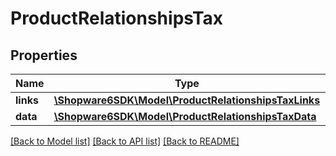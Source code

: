 # ProductRelationshipsTax

## Properties
Name | Type | Description | Notes
------------ | ------------- | ------------- | -------------
**links** | [**\Shopware6SDK\Model\ProductRelationshipsTaxLinks**](ProductRelationshipsTaxLinks.md) |  | [optional] 
**data** | [**\Shopware6SDK\Model\ProductRelationshipsTaxData**](ProductRelationshipsTaxData.md) |  | [optional] 

[[Back to Model list]](../../README.md#documentation-for-models) [[Back to API list]](../../README.md#documentation-for-api-endpoints) [[Back to README]](../../README.md)

